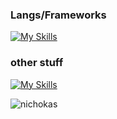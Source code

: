<h3>Langs/Frameworks</h3>

[![My Skills](https://skillicons.dev/icons?i=arduino,bash,git,py,rust,swift)](https://skillicons.dev)

<h3>other stuff</h3>

[![My Skills](https://skillicons.dev/icons?i=cloudflare,discord,bots,github,linux,replit)](https://skillicons.dev)


<p><img align="left" src="https://github-readme-stats.vercel.app/api/top-langs?username=nichokas&show_icons=true&locale=en&layout=compact" alt="nichokas" /></p>
